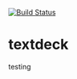 [![Build Status](https://dev.azure.com/textdeck/TextDeck/_apis/build/status/CodingCrazy1996.textdeck?branchName=master)](https://dev.azure.com/textdeck/TextDeck/_build/latest?definitionId=1?branchName=master)
# textdeck
testing
